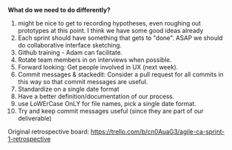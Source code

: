 
**What do we need to do differently?**

 1. might be nice to get to recording hypotheses, even roughing out prototypes at this point. I think we have some good ideas already
 2. Each sprint should have something that gets to "done". ASAP we should do collaborative interface sketching.
 3. Github training - Adam can facilitate.
 4. Rotate team members in on interviews when possible.
 5. Forward looking:  Get people involved in UX (next week).
 6. Commit messages & stackedit:  Consider a pull request for all commits in this way so that commit messages are useful.
 7. Standardize on a single date format
 8. Have a better definition/documentation of our process.
 9. use LoWErCase OnLY for file names, pick a single date format.
 10. Try and keep commit messages useful (since they are part of our deliverable)

Original retrospective board: https://trello.com/b/cn0AuaG3/agile-ca-sprint-1-retrospective

